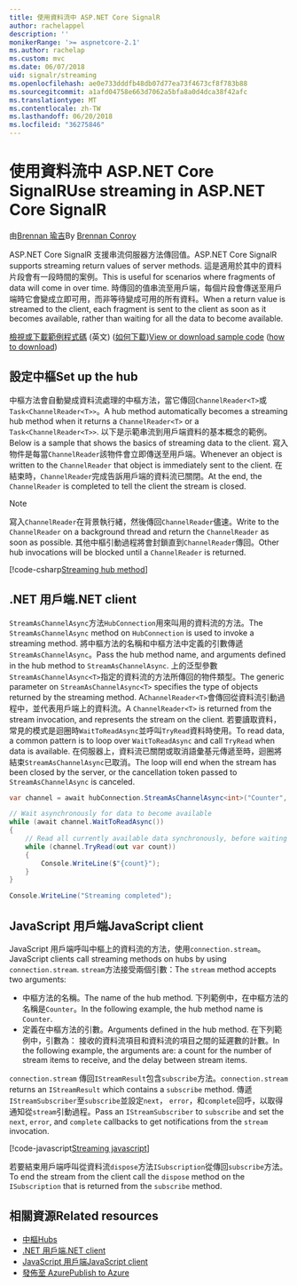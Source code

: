 ```yaml
---
title: 使用資料流中 ASP.NET Core SignalR
author: rachelappel
description: ''
monikerRange: '>= aspnetcore-2.1'
ms.author: rachelap
ms.custom: mvc
ms.date: 06/07/2018
uid: signalr/streaming
ms.openlocfilehash: ae0e733dddfb48db07d77ea73f4673cf8f783b88
ms.sourcegitcommit: a1afd04758e663d7062a5bfa8a0d4dca38f42afc
ms.translationtype: MT
ms.contentlocale: zh-TW
ms.lasthandoff: 06/20/2018
ms.locfileid: "36275846"
---
```

# <a name="use-streaming-in-aspnet-core-signalr"></a><span data-ttu-id="3bafd-102">使用資料流中 ASP.NET Core SignalR</span><span class="sxs-lookup"><span data-stu-id="3bafd-102">Use streaming in ASP.NET Core SignalR</span></span>

<span data-ttu-id="3bafd-103">由[Brennan 瑜吉](https://github.com/BrennanConroy)</span><span class="sxs-lookup"><span data-stu-id="3bafd-103">By [Brennan Conroy](https://github.com/BrennanConroy)</span></span>

<span data-ttu-id="3bafd-104">ASP.NET Core SignalR 支援串流伺服器方法傳回值。</span><span class="sxs-lookup"><span data-stu-id="3bafd-104">ASP.NET Core SignalR supports streaming return values of server methods.</span></span> <span data-ttu-id="3bafd-105">這是適用於其中的資料片段會有一段時間的案例。</span><span class="sxs-lookup"><span data-stu-id="3bafd-105">This is useful for scenarios where fragments of data will come in over time.</span></span> <span data-ttu-id="3bafd-106">時傳回的值串流至用戶端，每個片段會傳送至用戶端時它會變成立即可用，而非等待變成可用的所有資料。</span><span class="sxs-lookup"><span data-stu-id="3bafd-106">When a return value is streamed to the client, each fragment is sent to the client as soon as it becomes available, rather than waiting for all the data to become available.</span></span>

<span data-ttu-id="3bafd-107">[檢視或下載範例程式碼](https://github.com/aspnet/Docs/tree/live/aspnetcore/signalr/streaming/sample) \(英文\) ([如何下載](xref:tutorials/index#how-to-download-a-sample))</span><span class="sxs-lookup"><span data-stu-id="3bafd-107">[View or download sample code](https://github.com/aspnet/Docs/tree/live/aspnetcore/signalr/streaming/sample) ([how to download](xref:tutorials/index#how-to-download-a-sample))</span></span>

## <a name="set-up-the-hub"></a><span data-ttu-id="3bafd-108">設定中樞</span><span class="sxs-lookup"><span data-stu-id="3bafd-108">Set up the hub</span></span>

<span data-ttu-id="3bafd-109">中樞方法會自動變成資料流處理的中樞方法，當它傳回`ChannelReader<T>`或`Task<ChannelReader<T>>`。</span><span class="sxs-lookup"><span data-stu-id="3bafd-109">A hub method automatically becomes a streaming hub method when it returns a `ChannelReader<T>` or a `Task<ChannelReader<T>>`.</span></span> <span data-ttu-id="3bafd-110">以下是示範串流到用戶端資料的基本概念的範例。</span><span class="sxs-lookup"><span data-stu-id="3bafd-110">Below is a sample that shows the basics of streaming data to the client.</span></span> <span data-ttu-id="3bafd-111">寫入物件是每當`ChannelReader`該物件會立即傳送至用戶端。</span><span class="sxs-lookup"><span data-stu-id="3bafd-111">Whenever an object is written to the `ChannelReader` that object is immediately sent to the client.</span></span> <span data-ttu-id="3bafd-112">在結束時，`ChannelReader`完成告訴用戶端的資料流已關閉。</span><span class="sxs-lookup"><span data-stu-id="3bafd-112">At the end, the `ChannelReader` is completed to tell the client the stream is closed.</span></span>

> [!NOTE]
> <span data-ttu-id="3bafd-113">寫入`ChannelReader`在背景執行緒，然後傳回`ChannelReader`儘速。</span><span class="sxs-lookup"><span data-stu-id="3bafd-113">Write to the `ChannelReader` on a background thread and return the `ChannelReader` as soon as possible.</span></span> <span data-ttu-id="3bafd-114">其他中樞引動過程將會封鎖直到`ChannelReader`傳回。</span><span class="sxs-lookup"><span data-stu-id="3bafd-114">Other hub invocations will be blocked until a `ChannelReader` is returned.</span></span>

[!code-csharp[Streaming hub method](streaming/sample/hubs/streamhub.cs?range=10-34)]

## <a name="net-client"></a><span data-ttu-id="3bafd-115">.NET 用戶端</span><span class="sxs-lookup"><span data-stu-id="3bafd-115">.NET client</span></span>

<span data-ttu-id="3bafd-116">`StreamAsChannelAsync`方法`HubConnection`用來叫用的資料流的方法。</span><span class="sxs-lookup"><span data-stu-id="3bafd-116">The `StreamAsChannelAsync` method on `HubConnection` is used to invoke a streaming method.</span></span> <span data-ttu-id="3bafd-117">將中樞方法的名稱和中樞方法中定義的引數傳遞`StreamAsChannelAsync`。</span><span class="sxs-lookup"><span data-stu-id="3bafd-117">Pass the hub method name, and arguments defined in the hub method to `StreamAsChannelAsync`.</span></span> <span data-ttu-id="3bafd-118">上的泛型參數`StreamAsChannelAsync<T>`指定的資料流的方法所傳回的物件類型。</span><span class="sxs-lookup"><span data-stu-id="3bafd-118">The generic parameter on `StreamAsChannelAsync<T>` specifies the type of objects returned by the streaming method.</span></span> <span data-ttu-id="3bafd-119">A`ChannelReader<T>`會傳回從資料流引動過程中，並代表用戶端上的資料流。</span><span class="sxs-lookup"><span data-stu-id="3bafd-119">A `ChannelReader<T>` is returned from the stream invocation, and represents the stream on the client.</span></span> <span data-ttu-id="3bafd-120">若要讀取資料，常見的模式是迴圈時`WaitToReadAsync`並呼叫`TryRead`資料時使用。</span><span class="sxs-lookup"><span data-stu-id="3bafd-120">To read data, a common pattern is to loop over `WaitToReadAsync` and call `TryRead` when data is available.</span></span> <span data-ttu-id="3bafd-121">在伺服器上，資料流已關閉或取消語彙基元傳遞至時，迴圈將結束`StreamAsChannelAsync`已取消。</span><span class="sxs-lookup"><span data-stu-id="3bafd-121">The loop will end when the stream has been closed by the server, or the cancellation token passed to `StreamAsChannelAsync` is canceled.</span></span>

```csharp
var channel = await hubConnection.StreamAsChannelAsync<int>("Counter", 10, 500, CancellationToken.None);

// Wait asynchronously for data to become available
while (await channel.WaitToReadAsync())
{
    // Read all currently available data synchronously, before waiting for more data
    while (channel.TryRead(out var count))
    {
        Console.WriteLine($"{count}");
    }
}

Console.WriteLine("Streaming completed");
```

## <a name="javascript-client"></a><span data-ttu-id="3bafd-122">JavaScript 用戶端</span><span class="sxs-lookup"><span data-stu-id="3bafd-122">JavaScript client</span></span>

<span data-ttu-id="3bafd-123">JavaScript 用戶端呼叫中樞上的資料流的方法，使用`connection.stream`。</span><span class="sxs-lookup"><span data-stu-id="3bafd-123">JavaScript clients call streaming methods on hubs by using `connection.stream`.</span></span> <span data-ttu-id="3bafd-124">`stream`方法接受兩個引數：</span><span class="sxs-lookup"><span data-stu-id="3bafd-124">The `stream` method accepts two arguments:</span></span>

* <span data-ttu-id="3bafd-125">中樞方法的名稱。</span><span class="sxs-lookup"><span data-stu-id="3bafd-125">The name of the hub method.</span></span> <span data-ttu-id="3bafd-126">下列範例中，在中樞方法的名稱是`Counter`。</span><span class="sxs-lookup"><span data-stu-id="3bafd-126">In the following example, the hub method name is `Counter`.</span></span>
* <span data-ttu-id="3bafd-127">定義在中樞方法的引數。</span><span class="sxs-lookup"><span data-stu-id="3bafd-127">Arguments defined in the hub method.</span></span> <span data-ttu-id="3bafd-128">在下列範例中，引數為： 接收的資料流項目和資料流的項目之間的延遲數的計數。</span><span class="sxs-lookup"><span data-stu-id="3bafd-128">In the following example, the arguments are: a count for the number of stream items to receive, and the delay between stream items.</span></span>

<span data-ttu-id="3bafd-129">`connection.stream` 傳回`IStreamResult`包含`subscribe`方法。</span><span class="sxs-lookup"><span data-stu-id="3bafd-129">`connection.stream` returns an `IStreamResult` which contains a `subscribe` method.</span></span> <span data-ttu-id="3bafd-130">傳遞`IStreamSubscriber`至`subscribe`並設定`next`， `error`，和`complete`回呼，以取得通知從`stream`引動過程。</span><span class="sxs-lookup"><span data-stu-id="3bafd-130">Pass an `IStreamSubscriber` to `subscribe` and set the `next`, `error`, and `complete` callbacks to get notifications from the `stream` invocation.</span></span>

[!code-javascript[Streaming javascript](streaming/sample/wwwroot/js/stream.js?range=19-36)]

<span data-ttu-id="3bafd-131">若要結束用戶端呼叫從資料流`dispose`方法`ISubscription`從傳回`subscribe`方法。</span><span class="sxs-lookup"><span data-stu-id="3bafd-131">To end the stream from the client call the `dispose` method on the `ISubscription` that is returned from the `subscribe` method.</span></span>

## <a name="related-resources"></a><span data-ttu-id="3bafd-132">相關資源</span><span class="sxs-lookup"><span data-stu-id="3bafd-132">Related resources</span></span>

* [<span data-ttu-id="3bafd-133">中樞</span><span class="sxs-lookup"><span data-stu-id="3bafd-133">Hubs</span></span>](xref:signalr/hubs)
* [<span data-ttu-id="3bafd-134">.NET 用戶端</span><span class="sxs-lookup"><span data-stu-id="3bafd-134">.NET client</span></span>](xref:signalr/dotnet-client)
* [<span data-ttu-id="3bafd-135">JavaScript 用戶端</span><span class="sxs-lookup"><span data-stu-id="3bafd-135">JavaScript client</span></span>](xref:signalr/javascript-client)
* [<span data-ttu-id="3bafd-136">發佈至 Azure</span><span class="sxs-lookup"><span data-stu-id="3bafd-136">Publish to Azure</span></span>](xref:signalr/publish-to-azure-web-app)